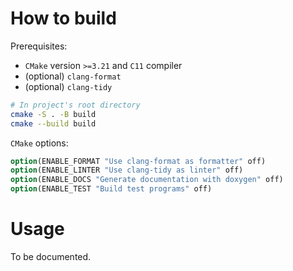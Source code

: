 # How to build

Prerequisites:
* `CMake` version `>=3.21` and `C11` compiler
* (optional) `clang-format`
* (optional) `clang-tidy`

```sh
# In project's root directory
cmake -S . -B build 
cmake --build build
```

`CMake` options:
```cmake
option(ENABLE_FORMAT "Use clang-format as formatter" off)
option(ENABLE_LINTER "Use clang-tidy as linter" off)
option(ENABLE_DOCS "Generate documentation with doxygen" off)
option(ENABLE_TEST "Build test programs" off)
```

# Usage

To be documented.